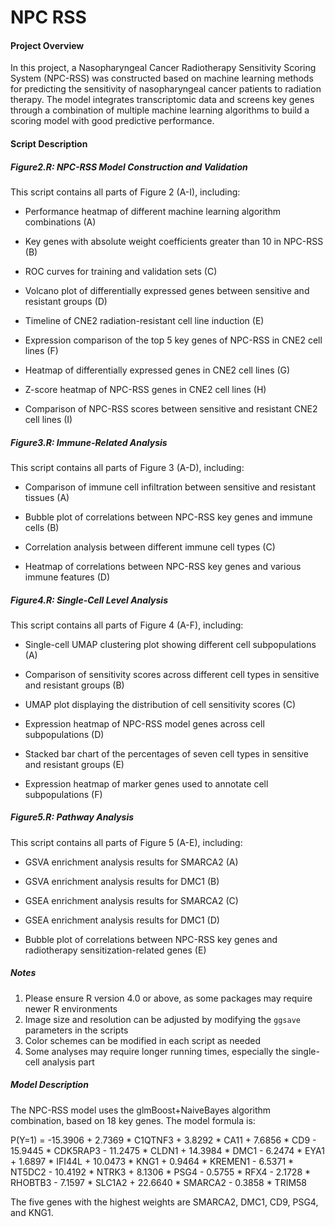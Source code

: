 # NPC RSS
#### Project Overview

In this project, a Nasopharyngeal Cancer Radiotherapy Sensitivity Scoring System (NPC-RSS) was constructed based on machine learning methods for predicting the sensitivity of nasopharyngeal cancer patients to radiation therapy. The model integrates transcriptomic data and screens key genes through a combination of multiple machine learning algorithms to build a scoring model with good predictive performance.

 

#### Script Description 

##### Figure2.R: NPC-RSS Model Construction and Validation

 This script contains all parts of Figure 2 (A-I), including:

- Performance heatmap of different machine learning algorithm combinations (A)

- Key genes with absolute weight coefficients greater than 10 in NPC-RSS (B)

- ROC curves for training and validation sets (C)

- Volcano plot of differentially expressed genes between sensitive and resistant groups (D)

- Timeline of CNE2 radiation-resistant cell line induction (E)

- Expression comparison of the top 5 key genes of NPC-RSS in CNE2 cell lines (F)

- Heatmap of differentially expressed genes in CNE2 cell lines (G)

- Z-score heatmap of NPC-RSS genes in CNE2 cell lines (H)

- Comparison of NPC-RSS scores between sensitive and resistant CNE2 cell lines (I)

 

##### Figure3.R: Immune-Related Analysis

This script contains all parts of Figure 3 (A-D), including:

- Comparison of immune cell infiltration between sensitive and resistant tissues (A)

- Bubble plot of correlations between NPC-RSS key genes and immune cells (B)

- Correlation analysis between different immune cell types (C)

- Heatmap of correlations between NPC-RSS key genes and various immune features (D)

 

##### Figure4.R: Single-Cell Level Analysis 

This script contains all parts of Figure 4 (A-F), including:

- Single-cell UMAP clustering plot showing different cell subpopulations (A)

- Comparison of sensitivity scores across different cell types in sensitive and resistant groups (B)

- UMAP plot displaying the distribution of cell sensitivity scores (C)

- Expression heatmap of NPC-RSS model genes across cell subpopulations (D)

- Stacked bar chart of the percentages of seven cell types in sensitive and resistant groups (E)

- Expression heatmap of marker genes used to annotate cell subpopulations (F)

 

##### Figure5.R: Pathway Analysis

This script contains all parts of Figure 5 (A-E), including:

- GSVA enrichment analysis results for SMARCA2 (A)

- GSVA enrichment analysis results for DMC1 (B)

- GSEA enrichment analysis results for SMARCA2 (C)

- GSEA enrichment analysis results for DMC1 (D)

- Bubble plot of correlations between NPC-RSS key genes and radiotherapy sensitization-related genes (E)

  

##### Notes 

1. Please ensure R version 4.0 or above, as some packages may require newer R environments
2. Image size and resolution can be adjusted by modifying the `ggsave` parameters in the scripts
3. Color schemes can be modified in each script as needed
4. Some analyses may require longer running times, especially the single-cell analysis part



##### Model Description

The NPC-RSS model uses the glmBoost+NaiveBayes algorithm combination, based on 18 key genes. The model formula is:

P(Y=1) = -15.3906 + 2.7369 * C1QTNF3 + 3.8292 * CA11 + 7.6856 * CD9 - 15.9445 * CDK5RAP3 - 11.2475 * CLDN1 + 14.3984 * DMC1 - 6.2474 * EYA1 + 1.6897 * IFI44L + 10.0473 * KNG1 + 0.9464 * KREMEN1 - 6.5371 * NT5DC2 - 10.4192 * NTRK3 + 8.1306 * PSG4 - 0.5755 * RFX4 - 2.1728 * RHOBTB3 - 7.1597 * SLC1A2 + 22.6640 * SMARCA2 - 0.3858 * TRIM58 

The five genes with the highest weights are SMARCA2, DMC1, CD9, PSG4, and KNG1.
